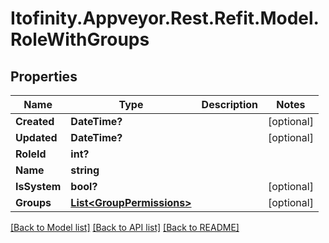 # Itofinity.Appveyor.Rest.Refit.Model.RoleWithGroups
## Properties

Name | Type | Description | Notes
------------ | ------------- | ------------- | -------------
**Created** | **DateTime?** |  | [optional] 
**Updated** | **DateTime?** |  | [optional] 
**RoleId** | **int?** |  | 
**Name** | **string** |  | 
**IsSystem** | **bool?** |  | [optional] 
**Groups** | [**List&lt;GroupPermissions&gt;**](GroupPermissions.md) |  | [optional] 

[[Back to Model list]](../README.md#documentation-for-models) [[Back to API list]](../README.md#documentation-for-api-endpoints) [[Back to README]](../README.md)

